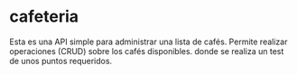 # cafeteria

Esta es una API simple para administrar una lista de cafés. Permite realizar operaciones (CRUD) sobre los cafés disponibles.
donde se realiza un test de unos puntos requeridos.
